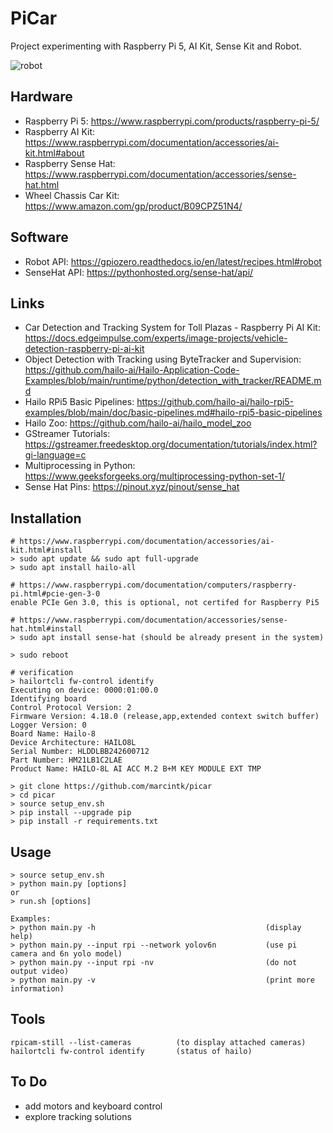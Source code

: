 # PiCar

Project experimenting with Raspberry Pi 5, AI Kit, Sense Kit and Robot.

![robot](docs/images/robot.png)

## Hardware

* Raspberry Pi 5: https://www.raspberrypi.com/products/raspberry-pi-5/
* Raspberry AI Kit: https://www.raspberrypi.com/documentation/accessories/ai-kit.html#about
* Raspberry Sense Hat: https://www.raspberrypi.com/documentation/accessories/sense-hat.html
* Wheel Chassis Car Kit: https://www.amazon.com/gp/product/B09CPZ51N4/

## Software

* Robot API: https://gpiozero.readthedocs.io/en/latest/recipes.html#robot
* SenseHat API: https://pythonhosted.org/sense-hat/api/

## Links

* Car Detection and Tracking System for Toll Plazas - Raspberry Pi AI
  Kit: https://docs.edgeimpulse.com/experts/image-projects/vehicle-detection-raspberry-pi-ai-kit
* Object Detection with Tracking using ByteTracker and
  Supervision: https://github.com/hailo-ai/Hailo-Application-Code-Examples/blob/main/runtime/python/detection_with_tracker/README.md
* Hailo RPi5 Basic Pipelines: https://github.com/hailo-ai/hailo-rpi5-examples/blob/main/doc/basic-pipelines.md#hailo-rpi5-basic-pipelines
* Hailo Zoo: https://github.com/hailo-ai/hailo_model_zoo
* GStreamer Tutorials: https://gstreamer.freedesktop.org/documentation/tutorials/index.html?gi-language=c
* Multiprocessing in Python: https://www.geeksforgeeks.org/multiprocessing-python-set-1/
* Sense Hat Pins: https://pinout.xyz/pinout/sense_hat

## Installation

```
# https://www.raspberrypi.com/documentation/accessories/ai-kit.html#install
> sudo apt update && sudo apt full-upgrade
> sudo apt install hailo-all

# https://www.raspberrypi.com/documentation/computers/raspberry-pi.html#pcie-gen-3-0
enable PCIe Gen 3.0, this is optional, not certifed for Raspberry Pi5

# https://www.raspberrypi.com/documentation/accessories/sense-hat.html#install
> sudo apt install sense-hat (should be already present in the system)

> sudo reboot

# verification
> hailortcli fw-control identify
Executing on device: 0000:01:00.0
Identifying board
Control Protocol Version: 2
Firmware Version: 4.18.0 (release,app,extended context switch buffer)
Logger Version: 0
Board Name: Hailo-8
Device Architecture: HAILO8L
Serial Number: HLDDLBB242600712
Part Number: HM21LB1C2LAE
Product Name: HAILO-8L AI ACC M.2 B+M KEY MODULE EXT TMP

> git clone https://github.com/marcintk/picar
> cd picar
> source setup_env.sh
> pip install --upgrade pip
> pip install -r requirements.txt
```

## Usage

```
> source setup_env.sh
> python main.py [options]
or
> run.sh [options]

Examples:
> python main.py -h                                      (display help)
> python main.py --input rpi --network yolov6n           (use pi camera and 6n yolo model)
> python main.py --input rpi -nv                         (do not output video)
> python main.py -v                                      (print more information)
```

## Tools

```
rpicam-still --list-cameras          (to display attached cameras)
hailortcli fw-control identify       (status of hailo)
```

## To Do

* add motors and keyboard control
* explore tracking solutions
